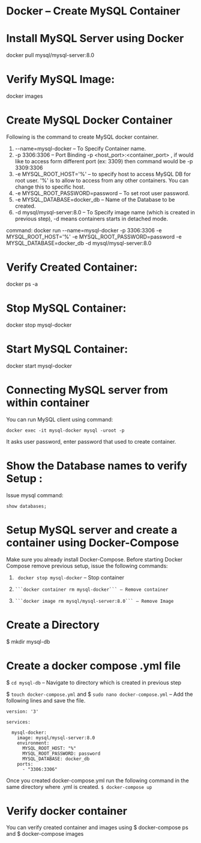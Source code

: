 # Docker – Create MySQL Container

# Install MySQL Server using Docker
docker pull mysql/mysql-server:8.0

# Verify MySQL Image:
docker images

# Create MySQL Docker Container
Following is the command to create MySQL docker container.

1.  --name=mysql-docker – To Specify Container name.
2.  -p 3306:3306 – Port Binding -p <host_port>:<container_port> , if would like to access form different port (ex: 3309) then command would be -p 3309:3306
3.  -e MYSQL_ROOT_HOST='%' – to specify host to access MySQL DB for root user. '%' is to allow to access from any other containers. You can change this to specific host.
4.  -e MYSQL_ROOT_PASSWORD=password – To set root user password.
5.  -e MYSQL_DATABASE=docker_db – Name of the Database to be created.
6.  -d mysql/mysql-server:8.0 – To Specify image name (which is created in previous step), -d means containers starts in detached mode.

command:
docker run --name=mysql-docker -p 3306:3306 -e MYSQL_ROOT_HOST='%' -e MYSQL_ROOT_PASSWORD=password -e MYSQL_DATABASE=docker_db -d mysql/mysql-server:8.0

# Verify Created Container:
docker ps -a 

# Stop MySQL Container:
docker stop mysql-docker

# Start MySQL Container:
docker start mysql-docker

# Connecting MySQL server from within container
You can run MySQL client using command: 
``` 
docker exec -it mysql-docker mysql -uroot -p 
```
It asks user password, enter password that used to create container.

# Show the Database names to verify Setup :
Issue mysql command: 
```
show databases;
```

# Setup MySQL server and create a container using Docker-Compose
Make sure you already install Docker-Compose. Before starting Docker Compose remove previous setup,
issue the following commands:
1.   ``` docker stop mysql-docker```  – Stop container
2.     ```docker container rm mysql-docker``` – Remove container
3.     ```docker image rm mysql/mysql-server:8.0``` – Remove Image

# Create a Directory
$ mkdir mysql-db

# Create a docker compose .yml file
$ ```cd mysql-db``` – Navigate to directory which is created in previous step

$ ```touch docker-compose.yml``` and $ ```sudo nano docker-compose.yml``` – Add the following lines and save the file.

```
version: '3'

services:

  mysql-docker:
    image: mysql/mysql-server:8.0
    environment:
      MYSQL_ROOT_HOST: "%"
      MYSQL_ROOT_PASSWORD: password
      MYSQL_DATABASE: docker_db
    ports:
      - "3306:3306"
```

Once you created docker-compose.yml run the following command in the same directory where .yml is created.
``` $ docker-compose up ```

# Verify docker container
You can verify created container and images using $ docker-compose ps and $ docker-compose images
